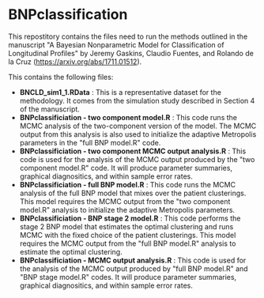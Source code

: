 # BNPclassification

This repostitory contains the files need to run the methods outlined in the manuscript "A Bayesian Nonparametric Model for Classification of Longitudinal Profiles" by Jeremy Gaskins, Claudio Fuentes, and Rolando de la Cruz (https://arxiv.org/abs/1711.01512).

This contains the following files:
<ul>
  <li> <b>BNCLD_sim1_1.RData</b> : This is a representative dataset for the methodology.  It comes from the simulation study described in Section 4 of the manuscript.   </li>
  <li> <b>BNPclassificiation - two component model.R</b> : This code runs the MCMC analysis of the two-component version of the model.  The MCMC output from this analysis is also used to initialize the adaptive Metropolis parameters in the "full BNP model.R" code. </li>
  <li> <b>BNPclassificiation - two component MCMC output analysis.R</b> : This code is used for the analysis of the MCMC output produced by the "two component model.R" code.  It will produce parameter summaries, graphical diagnositics, and within sample error rates. </li>
  <li> <b>BNPclassificiation - full BNP model.R</b> : This code runs the MCMC analysis of the full BNP model that mixes over the patient clusterings.  This model requires the MCMC output from the "two component model.R" analysis to initialize the adaptive Metropolis parameters. </li>
  <li> <b>BNPclassificiation - BNP stage 2 model.R</b> : This code performs the stage 2 BNP model that estimates the optimal clustering and runs MCMC with the fixed choice of the patient clusterings.  This model requires the MCMC output from the "full BNP model.R" analysis to estimate the optimal clustering. </li>  <li> <b>BNPclassificiation - MCMC output analysis.R</b> : This code is used for the analysis of the MCMC output produced by "full BNP model.R" and "BNP stage model.R" codes.  It will produce parameter summaries, graphical diagnositics, and within sample error rates. </li>
</ul>
